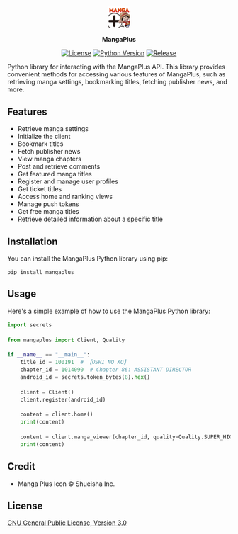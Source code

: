 <div align="center">

<img src="./docs/icon.png" width="10%">

**MangaPlus**

[![License](https://img.shields.io/badge/License-GNU%20v3-blue.svg)](https://opensource.org/licenses/GPL-3.0)
[![Python Version](https://img.shields.io/badge/Python-3.7%20%7C%203.8%20%7C%203.9-blue.svg)](https://www.python.org/downloads/release/python-390/)
[![Release](https://img.shields.io/github/release-date/hyugogirubato/MangaPlus)](https://github.com/hyugogirubato/MangaPlus/releases)

</div>


Python library for interacting with the MangaPlus API. This library provides convenient methods for accessing various
features of MangaPlus, such as retrieving manga settings, bookmarking titles, fetching publisher news, and more.

## Features

- Retrieve manga settings
- Initialize the client
- Bookmark titles
- Fetch publisher news
- View manga chapters
- Post and retrieve comments
- Get featured manga titles
- Register and manage user profiles
- Get ticket titles
- Access home and ranking views
- Manage push tokens
- Get free manga titles
- Retrieve detailed information about a specific title

## Installation

You can install the MangaPlus Python library using pip:

````shell
pip install mangaplus
````

## Usage

Here's a simple example of how to use the MangaPlus Python library:

````python
import secrets

from mangaplus import Client, Quality

if __name__ == "__main__":
    title_id = 100191  # 【OSHI NO KO】
    chapter_id = 1014090  # Chapter 86: ASSISTANT DIRECTOR
    android_id = secrets.token_bytes(8).hex()

    client = Client()
    client.register(android_id)

    content = client.home()
    print(content)

    content = client.manga_viewer(chapter_id, quality=Quality.SUPER_HIGH)
    print(content)
````

## Credit

- Manga Plus Icon &copy; Shueisha Inc.

## License

[GNU General Public License, Version 3.0](LICENSE)
